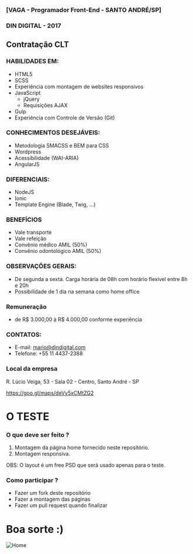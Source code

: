 ### [VAGA - Programador Front-End - SANTO ANDRÉ/SP]

### DIN DIGITAL - 2017
## Contratação CLT

### HABILIDADES EM:

- HTML5
- SCSS
- Experiência com montagem de websites responsivos
- JavaScript
  - jQuery
  - Requisições AJAX
- Gulp
- Experiência com Controle de Versão (Git)

### CONHECIMENTOS DESEJÁVEIS:

- Metodologia SMACSS e BEM para CSS
- Wordpress
- Acessibilidade (WAI-ARIA)
- AngularJS

### DIFERENCIAIS:

- NodeJS
- Ionic
- Template Engine (Blade, Twig, ...)

### BENEFÍCIOS

- Vale transporte
- Vale refeição
- Convênio médico AMIL (50%)
- Convênio odontológico AMIL (50%)

### OBSERVAÇÕES GERAIS:

- De segunda a sexta. Carga horária de 08h com horário flexivel entre 8h e 20h
- Possibilidade de 1 dia na semana como home office

### Remuneração
- de R$ 3.000,00 à R$ 4.000,00 conforme experiência

### CONTATOS:

- E-mail: mario@dindigital.com
- Telefone: +55 11 4437-2388

### Local da empresa
R. Lúcio Veiga, 53 - Sala 02 - Centro, Santo André - SP

https://goo.gl/maps/deVy5xCMtZG2

# O TESTE
### O que deve ser feito ?
1. Montagem da página home fornecido neste repositório.
2. Montagem responsiva.

OBS: O layout é um free PSD que será usado apenas para o teste. 

### Como participar ?
- Fazer um fork deste repositório
- Fazer a montagem das páginas
- Fazer um pull request quando finalizar

# Boa sorte :)

![Home](https://github.com/dindigital/test-front-2017/blob/master/layout/freshness.png)
